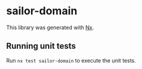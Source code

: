 # sailor-domain

This library was generated with [Nx](https://nx.dev).

## Running unit tests

Run `nx test sailor-domain` to execute the unit tests.
